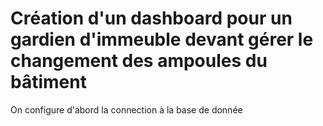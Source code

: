 # Création d'un dashboard pour un gardien d'immeuble devant gérer le changement des ampoules du bâtiment

On configure d'abord la connection à la base de donnée